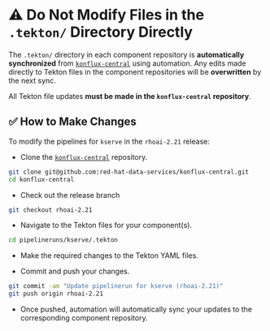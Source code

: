 # ⚠️ Do Not Modify Files in the `.tekton/` Directory Directly

The `.tekton/` directory in each component repository is **automatically synchronized** from [`konflux-central`](https://github.com/red-hat-data-services/konflux-central) using automation. Any edits made directly to Tekton files in the component repositories will be **overwritten** by the next sync.

All Tekton file updates **must be made in the `konflux-central` repository**.

## ✅ How to Make Changes

To modify the pipelines for `kserve` in the `rhoai-2.21` release:

- Clone the [`konflux-central`](https://github.com/red-hat-data-services/konflux-central) repository.

```bash
git clone git@github.com:red-hat-data-services/konflux-central.git
cd konflux-central
```

- Check out the release branch

```bash
git checkout rhoai-2.21
```

- Navigate to the Tekton files for your component(s).

```bash
cd pipelineruns/kserve/.tekton
```

- Make the required changes to the Tekton YAML files.

- Commit and push your changes.

```bash
git commit -am "Update pipelinerun for kserve (rhoai-2.21)"
git push origin rhoai-2.21
```

- Once pushed, automation will automatically sync your updates to the corresponding component repository.
